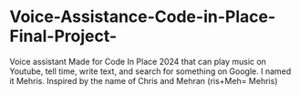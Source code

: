 # Voice-Assistance-Code-in-Place-Final-Project-
Voice assistant Made for Code In Place 2024 that can play music on Youtube, tell time, write text, and search for something on Google. I named it Mehris. Inspired by the name of Chris and Mehran (ris+Meh= Mehris) 

